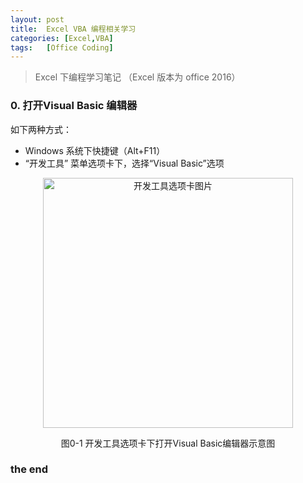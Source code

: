 ```yaml
---
layout: post
title:  Excel VBA 编程相关学习
categories: [Excel,VBA]
tags:	[Office Coding]
---
```

> Excel 下编程学习笔记 （Excel 版本为 office 2016）


### 0. 打开Visual Basic 编辑器
如下两种方式：

*	Windows 系统下快捷键（Alt+F11）
* “开发工具” 菜单选项卡下，选择“Visual Basic”选项

<div style="width:100%" align="center">
	<img src="{{ site.BASE_PATH}}/img/excel_001.png" alt="开发工具选项卡图片" style="width: 400px;"/>
	<p>图0-1 开发工具选项卡下打开Visual Basic编辑器示意图</p>
</div>






### the end
